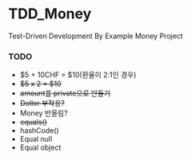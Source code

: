 # TDD_Money
Test-Driven Development By Example Money Project


### TODO

- $5 + 10CHF = $10(환율이 2:1인 경우)
- ~~$5 x 2 = $10~~
- ~~amount를 private으로 만들기~~
- ~~Dollor 부작용?~~
- Money 반올림?
- ~~equals()~~
- hashCode()
- Equal null
- Equal object
